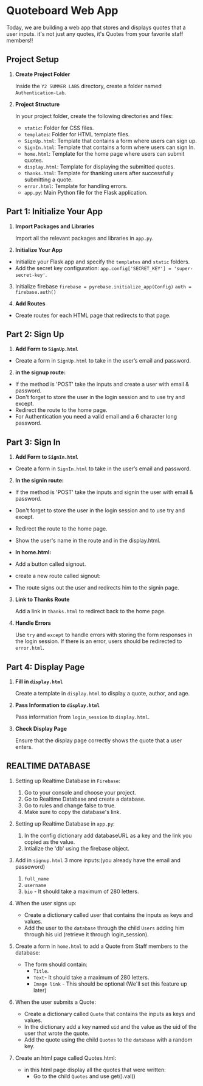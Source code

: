 # Quoteboard Web App


Today, we are building a web app that stores and displays quotes that a user inputs.
it's not just any quotes, it's Quotes from your favorite staff members!!


## Project Setup


1. **Create Project Folder**


   Inside the `Y2 SUMMER LABS` directory, create a folder named `Authentication-Lab`.


2. **Project Structure**


   In your project folder, create the following directories and files:
   - `static`: Folder for CSS files.
   - `templates`: Folder for HTML template files.
   - `SignUp.html`: Template that contains a form where users can sign up.
   - `SignIn.html`: Template that contains a form where users can sign In.
   - `home.html`: Template for the home page where users can submit quotes.
   - `display.html`: Template for displaying the submitted quotes.
   - `thanks.html`: Template for thanking users after successfully submitting a quote.
   - `error.html`: Template for handling errors.
   - `app.py`: Main Python file for the Flask application.


## Part 1: Initialize Your App


1. **Import Packages and Libraries**


   Import all the relevant packages and libraries in `app.py`.


2. **Initialize Your App**

- Initialize your Flask app and specify the `templates` and `static` folders.
- Add the secret key configuration:
`app.config['SECRET_KEY'] = 'super-secret-key'`.

3. Initialize firebase 
`firebase = pyrebase.initialize_app(Config)`
`auth = firebase.auth()`

4. **Add Routes**

-  Create routes for each HTML page that redirects to that page.


## Part 2: Sign Up 

1. **Add Form to `SignUp.html`**

- Create a form in `SignUp.html` to take in the user’s email and password.


2. **in the signup route:**

- If the method is 'POST' take the inputs and create a user with email & password.
- Don't forget to store the user in the login session and to use try and except.
- Redirect the route to the home page.
- For Authentication you need a valid email and a 6 character long password.




## Part 3: Sign In 

1. **Add Form to `SignIn.html`**

  - Create a form in `SignIn.html` to take in the user’s email and password.


2. **In the signin route:**

- If the method is 'POST' take the inputs and signin the user with email & password.
- Don't forget to store the user in the login session and to use try and except.
- Redirect the route to the home page.

- Show the user's name in the route and in the display.html.
- **In home.html:**
- Add a button called signout.
- create a new route called signout:
- The route signs out the user and redirects him to the signin page.


3. **Link to Thanks Route**


   Add a link in `thanks.html` to redirect back to the home page.


4. **Handle Errors**


   Use `try` and `except` to handle errors with storing the form responses in the login session. If there is an error, users should be redirected to `error.html`.


## Part 4: Display Page


1. **Fill in `display.html`**


   Create a template in `display.html` to display a quote, author, and age.


2. **Pass Information to `display.html`**


   Pass information from `login_session` to `display.html`.


3. **Check Display Page**


   Ensure that the display page correctly shows the quote that a user enters.



## REALTIME DATABASE
1. Setting up Realtime Database in `Firebase`:
    1. Go to your console and choose your project.
    2. Go to Realtime Database and create a database.
    3. Go to rules and change false to true.
    4. Make sure to copy the database's link.

2. Setting up Realtime Database in `app.py`:
    1. In the config dictionary add databaseURL as a key and the link you copied as the value.
    2. Intialize the 'db' using the firebase object.


3. Add in `signup.html` 3 more inputs:(you already have the email and passoword)
    1. `full_name`
    2. `username`
    3. `bio` - It should take a maximum of 280 letters.


4. When the user signs up:
    - Create a dictionary called user that contains the inputs as keys and values.
    - Add the user to the `database` through the child `Users` adding him through his uid (retrieve it through login_session).


5. Create a form in `home.html` to add a Quote from Staff members to the database:
    - The form should contain:
        - `Title`.
        - `Text`- It should take a maximum of 280 letters.
        - `Image link` - This should be optional (We'll set this feature up later)


6. When the user submits a Quote:
    - Create a dictionary called `Quote` that contains the inputs as keys and values.
    - In the dictionary add a key named `uid` and the value as the uid of the user that wrote the quote.
    - Add the quote using the child `Quotes` to the `database` with a random key.

        
7. Create an html page called Quotes.html:
    - in this html page display all the quotes that were written:
        - Go to the child `Quotes` and use get().val()
        
